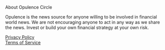  About Opulence Circle

Opulence is the news source for anyone willing to be involved in financial world news.
We are not encouraging anyone to act in any way as we share the news.
Invest or build your own financial strategy at your own risk.

<a href="https://opulencecircle.online/privacy" rel="external nofollow noopener" target="_blank">Privacy Policy</a>
<br>
<a href="https://opulencecircle.online/terms" rel="external nofollow noopener" target="_blank">Terms of Service</a>

